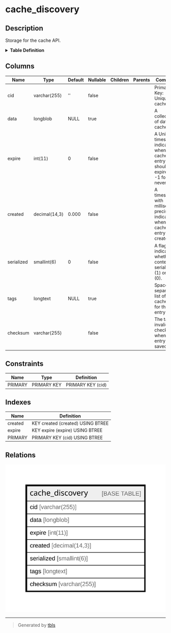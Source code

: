 # cache_discovery

## Description

Storage for the cache API.

<details>
<summary><strong>Table Definition</strong></summary>

```sql
CREATE TABLE `cache_discovery` (
  `cid` varchar(255) CHARACTER SET ascii COLLATE ascii_bin NOT NULL DEFAULT '' COMMENT 'Primary Key: Unique cache ID.',
  `data` longblob DEFAULT NULL COMMENT 'A collection of data to cache.',
  `expire` int(11) NOT NULL DEFAULT 0 COMMENT 'A Unix timestamp indicating when the cache entry should expire, or -1 for never.',
  `created` decimal(14,3) NOT NULL DEFAULT 0.000 COMMENT 'A timestamp with millisecond precision indicating when the cache entry was created.',
  `serialized` smallint(6) NOT NULL DEFAULT 0 COMMENT 'A flag to indicate whether content is serialized (1) or not (0).',
  `tags` longtext DEFAULT NULL COMMENT 'Space-separated list of cache tags for this entry.',
  `checksum` varchar(255) CHARACTER SET ascii COLLATE ascii_general_ci NOT NULL COMMENT 'The tag invalidation checksum when this entry was saved.',
  PRIMARY KEY (`cid`),
  KEY `expire` (`expire`),
  KEY `created` (`created`)
) ENGINE=InnoDB DEFAULT CHARSET=utf8mb4 COLLATE=utf8mb4_general_ci COMMENT='Storage for the cache API.'
```

</details>

## Columns

| Name | Type | Default | Nullable | Children | Parents | Comment |
| ---- | ---- | ------- | -------- | -------- | ------- | ------- |
| cid | varchar(255) | '' | false |  |  | Primary Key: Unique cache ID. |
| data | longblob | NULL | true |  |  | A collection of data to cache. |
| expire | int(11) | 0 | false |  |  | A Unix timestamp indicating when the cache entry should expire, or -1 for never. |
| created | decimal(14,3) | 0.000 | false |  |  | A timestamp with millisecond precision indicating when the cache entry was created. |
| serialized | smallint(6) | 0 | false |  |  | A flag to indicate whether content is serialized (1) or not (0). |
| tags | longtext | NULL | true |  |  | Space-separated list of cache tags for this entry. |
| checksum | varchar(255) |  | false |  |  | The tag invalidation checksum when this entry was saved. |

## Constraints

| Name | Type | Definition |
| ---- | ---- | ---------- |
| PRIMARY | PRIMARY KEY | PRIMARY KEY (cid) |

## Indexes

| Name | Definition |
| ---- | ---------- |
| created | KEY created (created) USING BTREE |
| expire | KEY expire (expire) USING BTREE |
| PRIMARY | PRIMARY KEY (cid) USING BTREE |

## Relations

![er](cache_discovery.svg)

---

> Generated by [tbls](https://github.com/k1LoW/tbls)
